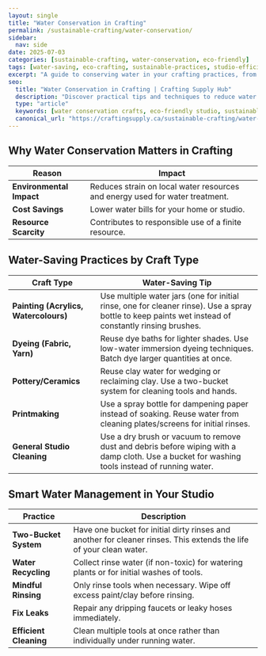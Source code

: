 ```yaml
---
layout: single
title: "Water Conservation in Crafting"
permalink: /sustainable-crafting/water-conservation/
sidebar:
  nav: side
date: 2025-07-03
categories: [sustainable-crafting, water-conservation, eco-friendly]
tags: [water-saving, eco-crafting, sustainable-practices, studio-efficiency]
excerpt: "A guide to conserving water in your crafting practices, from painting to dyeing and cleaning."
seo:
  title: "Water Conservation in Crafting | Crafting Supply Hub"
  description: "Discover practical tips and techniques to reduce water usage in your craft studio and contribute to a more sustainable practice."
  type: "article"
  keywords: [water conservation crafts, eco-friendly studio, sustainable art practices]
  canonical_url: "https://craftingsupply.ca/sustainable-crafting/water-conservation/"
---
```


## Why Water Conservation Matters in Crafting

| Reason | Impact |
|---|---|
| **Environmental Impact** | Reduces strain on local water resources and energy used for water treatment. |
| **Cost Savings** | Lower water bills for your home or studio. |
| **Resource Scarcity** | Contributes to responsible use of a finite resource. |

## Water-Saving Practices by Craft Type

| Craft Type | Water-Saving Tip |
|---|---|
| **Painting (Acrylics, Watercolours)** | Use multiple water jars (one for initial rinse, one for cleaner rinse). Use a spray bottle to keep paints wet instead of constantly rinsing brushes. |
| **Dyeing (Fabric, Yarn)** | Reuse dye baths for lighter shades. Use low-water immersion dyeing techniques. Batch dye larger quantities at once. |
| **Pottery/Ceramics** | Reuse clay water for wedging or reclaiming clay. Use a two-bucket system for cleaning tools and hands. |
| **Printmaking** | Use a spray bottle for dampening paper instead of soaking. Reuse water from cleaning plates/screens for initial rinses. |
| **General Studio Cleaning** | Use a dry brush or vacuum to remove dust and debris before wiping with a damp cloth. Use a bucket for washing tools instead of running water. |

## Smart Water Management in Your Studio

| Practice | Description |
|---|---|
| **Two-Bucket System** | Have one bucket for initial dirty rinses and another for cleaner rinses. This extends the life of your clean water. |
| **Water Recycling** | Collect rinse water (if non-toxic) for watering plants or for initial washes of tools. |
| **Mindful Rinsing** | Only rinse tools when necessary. Wipe off excess paint/clay before rinsing. |
| **Fix Leaks** | Repair any dripping faucets or leaky hoses immediately. |
| **Efficient Cleaning** | Clean multiple tools at once rather than individually under running water. |
